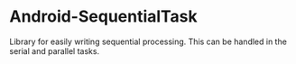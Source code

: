 Android-SequentialTask
======================

Library for easily writing sequential processing. This can be handled in the serial and parallel tasks.